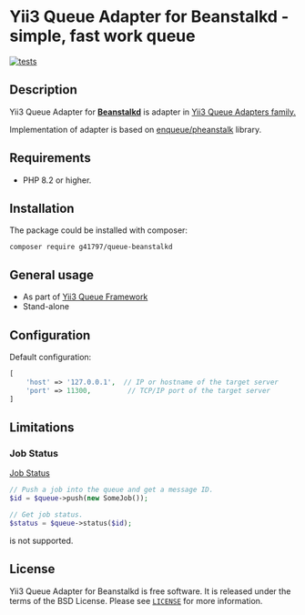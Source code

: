 # Yii3 Queue Adapter for Beanstalkd - simple, fast work queue


[![tests](https://github.com/g41797/queue-beanstalkd/actions/workflows/tests.yml/badge.svg)](https://github.com/g41797/queue-beanstalkd/actions/workflows/tests.yml)

## Description

Yii3 Queue Adapter for [**Beanstalkd**](https://beanstalkd.github.io/) is adapter in [Yii3 Queue Adapters family.](https://github.com/yiisoft/queue/blob/master/docs/guide/en/adapter-list.md)

Implementation of adapter is based on [enqueue/pheanstalk](https://github.com/php-enqueue/pheanstalk) library.

## Requirements

- PHP 8.2 or higher.

## Installation

The package could be installed with composer:

```shell
composer require g41797/queue-beanstalkd
```

## General usage

- As part of [Yii3 Queue Framework](https://github.com/yiisoft/queue/blob/master/docs/guide/en/README.md)
- Stand-alone


## Configuration

Default configuration:
```php
[
    'host' => '127.0.0.1',  // IP or hostname of the target server
    'port' => 11300,         // TCP/IP port of the target server
]
``` 

## Limitations

### Job Status
  [Job Status](https://github.com/yiisoft/queue/blob/master/docs/guide/en/usage.md#job-status)
```php
// Push a job into the queue and get a message ID.
$id = $queue->push(new SomeJob());

// Get job status.
$status = $queue->status($id);
```
is not supported.

## License

Yii3 Queue Adapter for Beanstalkd is free software. It is released under the terms of the BSD License.
Please see [`LICENSE`](./LICENSE.md) for more information.
